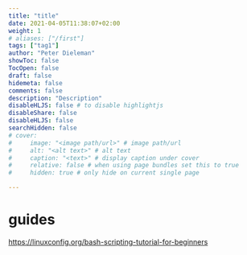 ```yaml
---
title: "title"
date: 2021-04-05T11:38:07+02:00
weight: 1
# aliases: ["/first"]
tags: ["tag1"]
author: "Peter Dieleman"
showToc: false
TocOpen: false
draft: false
hidemeta: false
comments: false
description: "Description"
disableHLJS: false # to disable highlightjs
disableShare: false
disableHLJS: false
searchHidden: false
# cover:
#     image: "<image path/url>" # image path/url
#     alt: "<alt text>" # alt text
#     caption: "<text>" # display caption under cover
#     relative: false # when using page bundles set this to true
#     hidden: true # only hide on current single page

---
```


# guides

https://linuxconfig.org/bash-scripting-tutorial-for-beginners
